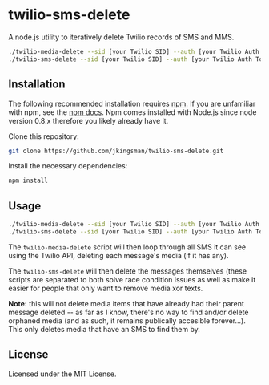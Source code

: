 # twilio-sms-delete

A node.js utility to iteratively delete Twilio records of SMS and MMS.

```bash
./twilio-media-delete --sid [your Twilio SID] --auth [your Twilio Auth Token]
./twilio-sms-delete --sid [your Twilio SID] --auth [your Twilio Auth Token]
```

## Installation
The following recommended installation requires [npm](https://npmjs.org/). If you are unfamiliar with npm, see the [npm docs](https://npmjs.org/doc/). Npm comes installed with Node.js since node version 0.8.x therefore you likely already have it.

Clone this repository:

```bash
git clone https://github.com/jkingsman/twilio-sms-delete.git
```

Install the necessary dependencies:

```bash
npm install
```

## Usage

```bash
./twilio-media-delete --sid [your Twilio SID] --auth [your Twilio Auth Token]
./twilio-sms-delete --sid [your Twilio SID] --auth [your Twilio Auth Token]
```

The `twilio-media-delete` script will then loop through all SMS it can see using the Twilio API, deleting each message's media (if it has any).

The `twilio-sms-delete` will then delete the messages themselves (these scripts are separated to both solve race condition issues as well as make it easier for people that only want to remove media xor texts.

**Note:** this will not delete media items that have already had their parent message deleted -- as far as I know, there's no way to find and/or delete orphaned media (and as such, it remains publically accesible forever...). This only deletes media that have an SMS to find them by.

## License

Licensed under the MIT License.
